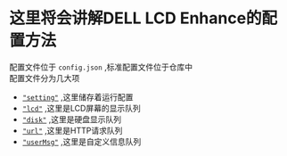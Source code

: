 # 这里将会讲解DELL LCD Enhance的配置方法
配置文件位于 `config.json` ,标准配置文件位于仓库中  
配置文件分为几大项
* [`"setting"`](https://github.com/lxdklp/DELL-LCD-Enhance/wiki/setting%E9%A1%B9) ,这里储存着运行配置
* [`"lcd"`](https://github.com/lxdklp/DELL-LCD-Enhance/wiki/lcd%E9%A1%B9) ,这里是LCD屏幕的显示队列
* [`"disk"`](https://github.com/lxdklp/DELL-LCD-Enhance/wiki/disk%E9%A1%B9) ,这里是硬盘显示队列
* [`"url"`](https://github.com/lxdklp/DELL-LCD-Enhance/wiki/url%E9%A1%B9) ,这里是HTTP请求队列
* [`"userMsg"`](https://github.com/lxdklp/DELL-LCD-Enhance/wiki/userMsg%E9%A1%B9) ,这里是自定义信息队列